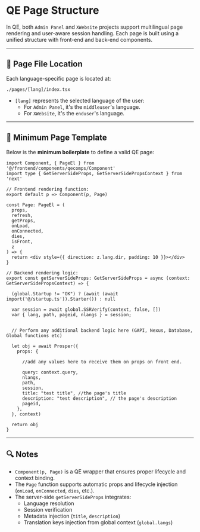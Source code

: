 # QE Page Structure

In QE, both `Admin Panel` and `XWebsite` projects support multilingual page rendering and user-aware session handling. Each page is built using a unified structure with front-end and back-end components.

---

## 📁 Page File Location

Each language-specific page is located at:

```
./pages/[lang]/index.tsx
```

- `[lang]` represents the selected language of the user:
  - For `Admin Panel`, it's the `middleuser`'s language.
  - For `XWebsite`, it's the `enduser`'s language.

---

## 🧱 Minimum Page Template

Below is the **minimum boilerplate** to define a valid QE page:

```tsx
import Component, { PageEl } from '@/frontend/components/qecomps/Component'
import type { GetServerSideProps, GetServerSidePropsContext } from 'next'

// Frontend rendering function:
export default p => Component(p, Page)

const Page: PageEl = (
  props,
  refresh,
  getProps,
  onLoad,
  onConnected,
  dies,
  isFront,
  z
) => {
  return <div style={{ direction: z.lang.dir, padding: 10 }}></div>
}

// Backend rendering logic:
export const getServerSideProps: GetServerSideProps = async (context: GetServerSidePropsContext) => {

  (global.Startup != "OK") ? (await (await import('@/startup.ts')).Starter()) : null

  var session = await global.SSRVerify(context, false, [])
  var { lang, path, pageid, nlangs } = session;


  // Perform any additional backend logic here (GAPI, Nexus, Database, Global functions etc)

  let obj = await Prosper({
    props: {
      
      //add any values here to receive them on props on front end.

      query: context.query,
      nlangs,
      path,
      session,
      title: "test title", //the page's title
      description: "test description", // the page's description
      pageid,
    },
  }, context)

  return obj
}
```

---

## 🔍 Notes

- `Component(p, Page)` is a QE wrapper that ensures proper lifecycle and context binding.
- The `Page` function supports automatic props and lifecycle injection (`onLoad`, `onConnected`, `dies`, etc.).
- The server-side `getServerSideProps` integrates:
  - Language resolution
  - Session verification
  - Metadata injection (`title`, `description`)
  - Translation keys injection from global context (`global.langs`)
